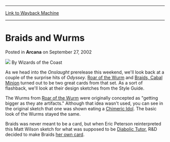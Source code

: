 
---
[Link to Wayback Machine](https://web.archive.org/web/20210619164243/https://magic.wizards.com/en/articles/archive/arcana/braids-and-wurms-2002-09-27)

[_metadata_:author]:- "Wizards of the Coast"
[_metadata_:description]:- "As we head into the Onslaught prerelease this weekend, we'll look back at a couple of the surprise hits of Odyssey. Roar of the Wurm and Braids, Cabal Minion turned out to be two great cards from that set. As a sort of flashback, we'll look at their design sketches from the Style Guide. The Wurms from Roar of the Wurm were originally concepted as `getting bigger as they ate"
[_metadata_:generator]:- "Drupal 7 (http://drupal.org)"
[_metadata_:node]:- "604501"
[_metadata_:publish_date]:- "2002-09-27"
[_metadata_:source]:- "div-main-content"
[_metadata_:title]:- "Braids and Wurms"
[_metadata_:wayback_capture_timestamp]:- "2021-06-19 16:42:43"
[_metadata_:wayback_raw_url]:- "https://web.archive.org/web/20210619164243id_/https://magic.wizards.com/en/articles/archive/arcana/braids-and-wurms-2002-09-27"
[_metadata_:wayback_url]:- "https://magic.wizards.com/en/articles/archive/arcana/braids-and-wurms-2002-09-27"
---


Braids and Wurms
================



 Posted in **Arcana**
 on September 27, 2002 






![](https://media.magic.wizards.com/styles/auth_small/public/images/person/wizards_author.jpg)
By Wizards of the Coast











As we head into the *Onslaught* prerelease this weekend, we'll look back at a couple of the surprise hits of *Odyssey*. [Roar of the Wurm](https://gatherer.wizards.com/Pages/Card/Details.aspx?name=Roar+of+the+Wurm) and [Braids, Cabal Minion](https://gatherer.wizards.com/Pages/Card/Details.aspx?name=Braids%2C+Cabal+Minion) turned out to be two great cards from that set. As a sort of flashback, we'll look at their design sketches from the Style Guide.


The Wurms from [Roar of the Wurm](https://gatherer.wizards.com/Pages/Card/Details.aspx?name=Roar+of+the+Wurm) were originally concepted as "getting bigger as they ate artifacts." Although that idea wasn't used, you can see in the original sketch that one was shown eating a [Chimeric Idol](https://gatherer.wizards.com/Pages/Card/Details.aspx?name=Chimeric+Idol). The basic look of the Wurms stayed the same.

Braids was never meant to be a card, but when Eric Peterson reinterpreted this Matt Wilson sketch for what was supposed to be [Diabolic Tutor](https://gatherer.wizards.com/Pages/Card/Details.aspx?name=Diabolic+Tutor), R&D decided to make Braids [her own card](http://archive.wizards.com/default.asp?x=mtgcom/daily/rb12).







